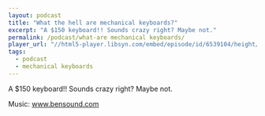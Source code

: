 ```yaml
---
layout: podcast
title: "What the hell are mechanical keyboards?"
excerpt: "A $150 keyboard!! Sounds crazy right? Maybe not."
permalink: /podcast/what-are mechanical keyboards/
player_url: "//html5-player.libsyn.com/embed/episode/id/6539104/height/90/theme/custom/autoplay/no/autonext/no/thumbnail/yes/preload/no/no_addthis/no/direction/backward/render-playlist/no/custom-color/87A93A/"
tags:
  - podcast
  - mechanical keyboards
---
```


A $150 keyboard!! Sounds crazy right? Maybe not.

Music: www.bensound.com